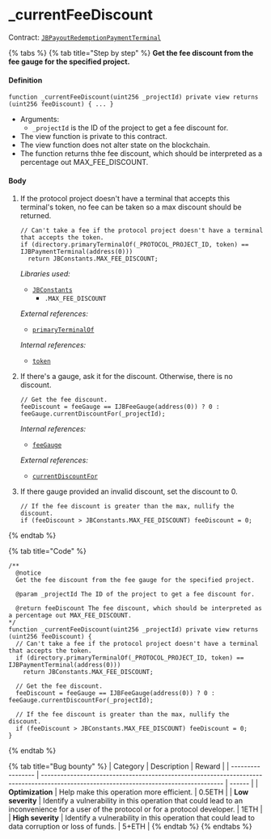 # \_currentFeeDiscount

Contract: [`JBPayoutRedemptionPaymentTerminal`](../)​‌

{% tabs %}
{% tab title="Step by step" %}
**Get the fee discount from the fee gauge for the specified project.**

#### Definition

```solidity
function _currentFeeDiscount(uint256 _projectId) private view returns (uint256 feeDiscount) { ... }
```

* Arguments:
  * `_projectId` is the ID of the project to get a fee discount for.
* The view function is private to this contract.
* The view function does not alter state on the blockchain.
* The function returns thhe fee discount, which should be interpreted as a percentage out MAX_FEE_DISCOUNT.

#### Body

1.  If the protocol project doesn't have a terminal that accepts this terminal's token, no fee can be taken so a max discount should be returned.

    ```solidity
    // Can't take a fee if the protocol project doesn't have a terminal that accepts the token.
    if (directory.primaryTerminalOf(_PROTOCOL_PROJECT_ID, token) == IJBPaymentTerminal(address(0)))
      return JBConstants.MAX_FEE_DISCOUNT;
    ```

    _Libraries used:_

    * [`JBConstants`](../../../../libraries/jbconstants.md)
      * `.MAX_FEE_DISCOUNT`

    _External references:_

    * [`primaryTerminalOf`](../../../jbdirectory/read/primaryterminalof.md)

    _Internal references:_

    * [`token`](../properties/token.md)
2.  If there's a gauge, ask it for the discount. Otherwise, there is no discount.

    ```solidity
    // Get the fee discount.
    feeDiscount = feeGauge == IJBFeeGauge(address(0)) ? 0 : feeGauge.currentDiscountFor(_projectId);
    ```

    _Internal references:_

    * [`feeGauge`](../properties/feegauge.md)

    _External references:_

    * [`currentDiscountFor`](../../../../interfaces/ijbfeegauge.md)

3.  If there gauge provided an invalid discount, set the discount to 0.

    ```solidity
    // If the fee discount is greater than the max, nullify the discount.
    if (feeDiscount > JBConstants.MAX_FEE_DISCOUNT) feeDiscount = 0;
    ```
{% endtab %}

{% tab title="Code" %}
```solidity
/** 
  @notice
  Get the fee discount from the fee gauge for the specified project.

  @param _projectId The ID of the project to get a fee discount for.
  
  @return feeDiscount The fee discount, which should be interpreted as a percentage out MAX_FEE_DISCOUNT.
*/
function _currentFeeDiscount(uint256 _projectId) private view returns (uint256 feeDiscount) {
  // Can't take a fee if the protocol project doesn't have a terminal that accepts the token.
  if (directory.primaryTerminalOf(_PROTOCOL_PROJECT_ID, token) == IJBPaymentTerminal(address(0)))
    return JBConstants.MAX_FEE_DISCOUNT;

  // Get the fee discount.
  feeDiscount = feeGauge == IJBFeeGauge(address(0)) ? 0 : feeGauge.currentDiscountFor(_projectId);

  // If the fee discount is greater than the max, nullify the discount.
  if (feeDiscount > JBConstants.MAX_FEE_DISCOUNT) feeDiscount = 0;
}
```
{% endtab %}

{% tab title="Bug bounty" %}
| Category          | Description                                                                                                                            | Reward |
| ----------------- | -------------------------------------------------------------------------------------------------------------------------------------- | ------ |
| **Optimization**  | Help make this operation more efficient.                                                                                               | 0.5ETH |
| **Low severity**  | Identify a vulnerability in this operation that could lead to an inconvenience for a user of the protocol or for a protocol developer. | 1ETH   |
| **High severity** | Identify a vulnerability in this operation that could lead to data corruption or loss of funds.                                        | 5+ETH  |
{% endtab %}
{% endtabs %}

 